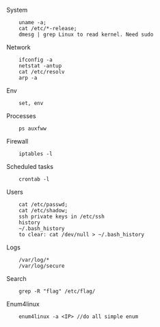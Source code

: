 System

		uname -a;
		cat /etc/*-release;
		dmesg | grep Linux to read kernel. Need sudo

Network	

		ifconfig -a
		netstat -antup
		cat /etc/resolv
		arp -a
	
Env

		set, env

Processes

		ps auxfww

Firewall

		iptables -l

Scheduled tasks

		crontab -l

Users

		cat /etc/passwd;
		cat /etc/shadow;
		ssh private keys in /etc/ssh
		history
		~/.bash_history
		to clear: cat /dev/null > ~/.bash_history
		
Logs

		/var/log/*
		/var/log/secure
    
Search 

		grep -R "flag" /etc/flag/

Enum4linux

		enum4linux -a <IP> //do all simple enum
